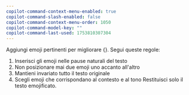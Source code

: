 ```yaml
---
copilot-command-context-menu-enabled: true
copilot-command-slash-enabled: false
copilot-command-context-menu-order: 1050
copilot-command-model-key: ""
copilot-command-last-used: 1753810307304
---
```

Aggiungi emoji pertinenti per migliorare {}. Segui queste regole:
1. Inserisci gli emoji nelle pause naturali del testo
2. Non posizionare mai due emoji uno accanto all'altro
3. Mantieni invariato tutto il testo originale
4. Scegli emoji che corrispondano al contesto e al tono
Restituisci solo il testo emojificato.